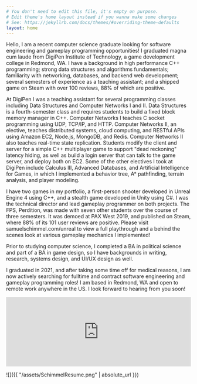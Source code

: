 ```yaml
---
# You don't need to edit this file, it's empty on purpose.
# Edit theme's home layout instead if you wanna make some changes
# See: https://jekyllrb.com/docs/themes/#overriding-theme-defaults
layout: home
---
```


Hello, I am a recent computer science graduate looking for software engineering and gameplay programming opportunities! I graduated magna cum laude from DigiPen Institute of Technology, a game development college in Redmond, WA. I have a background in high performance C++ programming; strong data structures and algorithms fundamentals; familiarity with networking, databases, and backend web development; several semesters of experience as a teaching assistant; and a shipped game on Steam with over 100 reviews, 88% of which are positive.

At DigiPen I was a teaching assistant for several programming classes including Data Structures and Computer Networks I and II. Data Structures is a fourth-semester class and requires students to build a fixed block memory manager in C++. Computer Networks I teaches C socket programming using UDP, TCP/IP, and HTTP. Computer Networks II, an elective, teaches distributed systems, cloud computing, and RESTful APIs using Amazon EC2, Node.js, MongoDB, and Redis. Computer Networks II also teaches real-time state replication. Students modify the client and server for a simple C++ multiplayer game to support "dead reckoning" latency hiding, as well as build a login server that can talk to the game server, and deploy both on EC2. Some of the other electives I took at DigiPen include Calculus III, Advanced Databases, and Artificial Intelligence for Games, in which I implemented a behavior tree, A* pathfinding, terrain analysis, and player modeling.

I have two games in my portfolio, a first-person shooter developed in Unreal Engine 4 using C++, and a stealth game developed in Unity using C#. I was the technical director and lead gameplay programmer on both projects. The FPS, Perdition, was made with seven other students over the course of three semesters. It was demoed at PAX West 2019, and published on Steam, where 88% of its 101 user reviews are positive. Please visit samuelschimmel.com/unreal to view a full playthrough and a behind the scenes look at various gameplay mechanics I implemented!

Prior to studying computer science, I completed a BA in political science and part of a BA in game design, so I have backgrounds in writing, research, systems design, and UI/UX design as well.

I graduated in 2021, and after taking some time off for medical reasons, I am now actively searching for fulltime and contract software engineering and gameplay programming roles! I am based in Redmond, WA and open to remote work anywhere in the US. I look forward to hearing from you soon!


<center><iframe src="https://store.steampowered.com/widget/1137910/" frameborder="0" width="100%" height="190"></iframe></center>

![]({{ "/assets/SchimmelResume.png" | absolute_url }})
